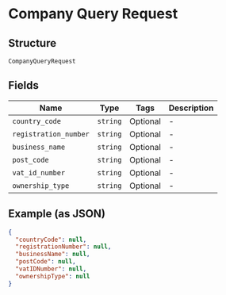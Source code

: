 
# Company Query Request

## Structure

`CompanyQueryRequest`

## Fields

| Name | Type | Tags | Description |
|  --- | --- | --- | --- |
| `country_code` | `string` | Optional | - |
| `registration_number` | `string` | Optional | - |
| `business_name` | `string` | Optional | - |
| `post_code` | `string` | Optional | - |
| `vat_id_number` | `string` | Optional | - |
| `ownership_type` | `string` | Optional | - |

## Example (as JSON)

```json
{
  "countryCode": null,
  "registrationNumber": null,
  "businessName": null,
  "postCode": null,
  "vatIDNumber": null,
  "ownershipType": null
}
```

